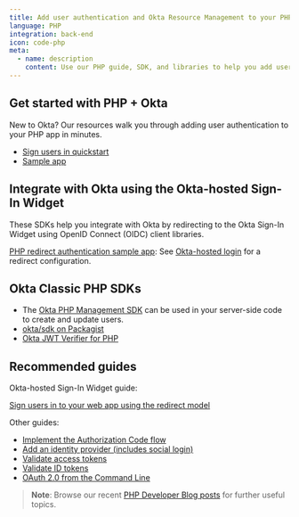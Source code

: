 ```yaml
---
title: Add user authentication and Okta Resource Management to your PHP app
language: PHP
integration: back-end
icon: code-php
meta:
  - name: description
    content: Use our PHP guide, SDK, and libraries to help you add user authentication to your PHP application.
---
```


## Get started with PHP + Okta

New to Okta? Our resources walk you through adding user authentication to your PHP app in minutes.

<ul class='language-ctas'>
	<li>
		<a href='/docs/guides/sign-into-web-app-redirect/php/main/' class='Button--blueDarkOutline' data-proofer-ignore>
			<span>Sign users in quickstart</span>
		</a>
	</li>
	<!-- <li>
    <a href='/docs/guides/protect-your-api/php/main/' class='Button--blueDarkOutline' data-proofer-ignore>
      <span>Protect your API quickstart</span>
    </a>
  </li> -->
	<li>
		<a href='https://github.com/okta/samples-php' class='Button--blueDarkOutline' data-proofer-ignore>
			<span>Sample app</span>
		</a>
	</li>
</ul>

## Integrate with Okta using the Okta-hosted Sign-In Widget

These SDKs help you integrate with Okta by redirecting to the Okta Sign-In Widget using OpenID Connect (OIDC) client libraries.

[PHP redirect authentication sample app](https://github.com/okta/samples-php): See [Okta-hosted login](https://github.com/okta/samples-php/tree/develop/okta-hosted-login) for a redirect configuration.

## Okta Classic PHP SDKs

* The [Okta PHP Management SDK](https://github.com/okta/okta-sdk-php) can be used in your server-side code to create and update users.
* [okta/sdk on Packagist](http://packagist.org/packages/okta/sdk)
* [Okta JWT Verifier for PHP](https://github.com/okta/okta-jwt-verifier-php)

## Recommended guides

Okta-hosted Sign-In Widget guide:

[Sign users in to your web app using the redirect model](/docs/guides/sign-into-web-app-redirect/php/main/)

Other guides:

* [Implement the Authorization Code flow](/docs/guides/implement-grant-type/authcode/main/)
* [Add an identity provider (includes social login)](/docs/guides/identity-providers/)
* [Validate access tokens](/docs/guides/validate-access-tokens)
* [Validate ID tokens](/docs/guides/validate-id-tokens)
* [OAuth 2.0 from the Command Line](/blog/2018/07/16/oauth-2-command-line)

> **Note**: Browse our recent [PHP Developer Blog posts](https://developer.okta.com/blog/tags/php/) for further useful topics.
